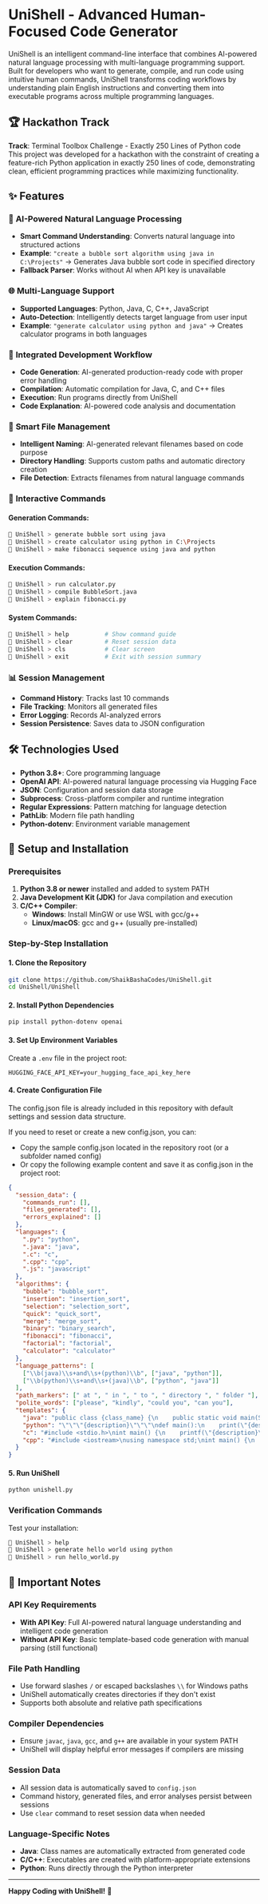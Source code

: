 # UniShell - Advanced Human-Focused Code Generator

UniShell is an intelligent command-line interface that combines AI-powered natural language processing with multi-language programming support. Built for developers who want to generate, compile, and run code using intuitive human commands, UniShell transforms coding workflows by understanding plain English instructions and converting them into executable programs across multiple programming languages.

## 🏆 Hackathon Track

**Track**: Terminal Toolbox Challenge - Exactly 250 Lines of Python code    
This project was developed for a hackathon with the constraint of creating a feature-rich Python application in exactly 250 lines of code, demonstrating clean, efficient programming practices while maximizing functionality.

## ✨ Features

### 🤖 **AI-Powered Natural Language Processing**
- **Smart Command Understanding**: Converts natural language into structured actions
- **Example**: `"create a bubble sort algorithm using java in C:\Projects"` → Generates Java bubble sort code in specified directory
- **Fallback Parser**: Works without AI when API key is unavailable

### 🌐 **Multi-Language Support**
- **Supported Languages**: Python, Java, C, C++, JavaScript
- **Auto-Detection**: Intelligently detects target language from user input
- **Example**: `"generate calculator using python and java"` → Creates calculator programs in both languages

### 🔧 **Integrated Development Workflow**
- **Code Generation**: AI-generated production-ready code with proper error handling
- **Compilation**: Automatic compilation for Java, C, and C++ files
- **Execution**: Run programs directly from UniShell
- **Code Explanation**: AI-powered code analysis and documentation

### 📁 **Smart File Management**
- **Intelligent Naming**: AI-generated relevant filenames based on code purpose
- **Directory Handling**: Supports custom paths and automatic directory creation
- **File Detection**: Extracts filenames from natural language commands

### 🎯 **Interactive Commands**

#### Generation Commands:
```bash
🚀 UniShell > generate bubble sort using java
🚀 UniShell > create calculator using python in C:\Projects
🚀 UniShell > make fibonacci sequence using java and python
```

#### Execution Commands:
```bash
🚀 UniShell > run calculator.py
🚀 UniShell > compile BubbleSort.java
🚀 UniShell > explain fibonacci.py
```

#### System Commands:
```bash
🚀 UniShell > help          # Show command guide
🚀 UniShell > clear         # Reset session data
🚀 UniShell > cls           # Clear screen
🚀 UniShell > exit          # Exit with session summary
```

### 📊 **Session Management**
- **Command History**: Tracks last 10 commands
- **File Tracking**: Monitors all generated files
- **Error Logging**: Records AI-analyzed errors
- **Session Persistence**: Saves data to JSON configuration

## 🛠️ Technologies Used

- **Python 3.8+**: Core programming language
- **OpenAI API**: AI-powered natural language processing via Hugging Face
- **JSON**: Configuration and session data storage
- **Subprocess**: Cross-platform compiler and runtime integration
- **Regular Expressions**: Pattern matching for language detection
- **PathLib**: Modern file path handling
- **Python-dotenv**: Environment variable management

## 🚀 Setup and Installation

### Prerequisites
1. **Python 3.8 or newer** installed and added to system PATH
2. **Java Development Kit (JDK)** for Java compilation and execution
3. **C/C++ Compiler**:
   - **Windows**: Install MinGW or use WSL with gcc/g++
   - **Linux/macOS**: gcc and g++ (usually pre-installed)

### Step-by-Step Installation

#### 1. Clone the Repository
```bash
git clone https://github.com/ShaikBashaCodes/UniShell.git
cd UniShell/UniShell
```

#### 2. Install Python Dependencies
```bash
pip install python-dotenv openai
```

#### 3. Set Up Environment Variables
Create a `.env` file in the project root:
```env
HUGGING_FACE_API_KEY=your_hugging_face_api_key_here
```

#### 4. Create Configuration File
The config.json file is already included in this repository with default settings and session data structure.

If you need to reset or create a new config.json, you can:
- Copy the sample config.json located in the repository root (or a subfolder named config)
- Or copy the following example content and save it as config.json in the project root:
```json
{
  "session_data": {
    "commands_run": [],
    "files_generated": [],
    "errors_explained": []
  },
  "languages": {
    ".py": "python",
    ".java": "java",
    ".c": "c",
    ".cpp": "cpp",
    ".js": "javascript"
  },
  "algorithms": {
    "bubble": "bubble_sort",
    "insertion": "insertion_sort",
    "selection": "selection_sort",
    "quick": "quick_sort",
    "merge": "merge_sort",
    "binary": "binary_search",
    "fibonacci": "fibonacci",
    "factorial": "factorial",
    "calculator": "calculator"
  },
  "language_patterns": [
    ["\\b(java)\\s+and\\s+(python)\\b", ["java", "python"]],
    ["\\b(python)\\s+and\\s+(java)\\b", ["python", "java"]]
  ],
  "path_markers": [" at ", " in ", " to ", " directory ", " folder "],
  "polite_words": ["please", "kindly", "could you", "can you"],
  "templates": {
    "java": "public class {class_name} {\n    public static void main(String[] args) {\n        System.out.println(\"{description}\");\n    }\n}",
    "python": "\"\"\"{description}\"\"\"\ndef main():\n    print(\"{description}\")\n\nif __name__ == \"__main__\": main()",
    "c": "#include <stdio.h>\nint main() {\n    printf(\"{description}\\n\");\n    return 0;\n}",
    "cpp": "#include <iostream>\nusing namespace std;\nint main() {\n    cout << \"{description}\" << endl;\n    return 0;\n}"
  }
}
```


#### 5. Run UniShell
```bash
python unishell.py
```

### Verification Commands
Test your installation:
```bash
🚀 UniShell > help
🚀 UniShell > generate hello world using python
🚀 UniShell > run hello_world.py
```

## 📝 Important Notes

### API Key Requirements
- **With API Key**: Full AI-powered natural language understanding and intelligent code generation
- **Without API Key**: Basic template-based code generation with manual parsing (still functional)

### File Path Handling
- Use forward slashes `/` or escaped backslashes `\\` for Windows paths
- UniShell automatically creates directories if they don't exist
- Supports both absolute and relative path specifications

### Compiler Dependencies
- Ensure `javac`, `java`, `gcc`, and `g++` are available in your system PATH
- UniShell will display helpful error messages if compilers are missing

### Session Data
- All session data is automatically saved to `config.json`
- Command history, generated files, and error analyses persist between sessions
- Use `clear` command to reset session data when needed

### Language-Specific Notes
- **Java**: Class names are automatically extracted from generated code
- **C/C++**: Executables are created with platform-appropriate extensions
- **Python**: Runs directly through the Python interpreter

---

**Happy Coding with UniShell!** 🚀
